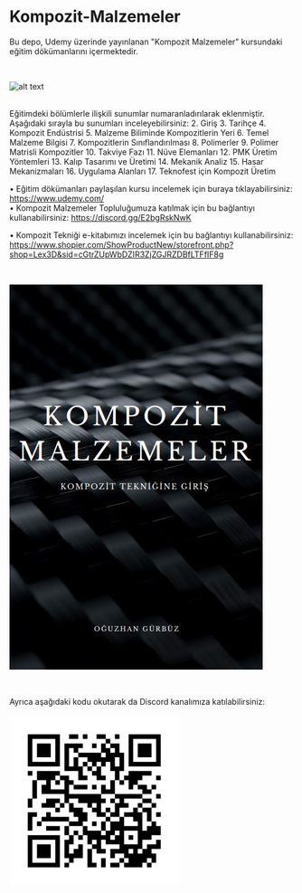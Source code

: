 # Kompozit-Malzemeler
Bu depo, Udemy üzerinde yayınlanan "Kompozit Malzemeler" kursundaki eğitim dökümanlarını içermektedir. 


<br>


![alt text](https://github.com/grboguz/Kompozit-Malzemeler/blob/main/composite_material_stress.gif)

<br>
Eğitimdeki bölümlerle ilişkili sunumlar numaranladırılarak eklenmiştir. Aşağıdaki sırayla bu sunumları inceleyebilirsiniz:
2. Giriş
3. Tarihçe
4. Kompozit Endüstrisi
5. Malzeme Biliminde Kompozitlerin Yeri
6. Temel Malzeme Bilgisi
7. Kompozitlerin Sınıflandırılması
8. Polimerler
9. Polimer Matrisli Kompozitler
10. Takviye Fazı
11. Nüve Elemanları
12. PMK Üretim Yöntemleri
13. Kalıp Tasarımı ve Üretimi
14. Mekanik Analiz
15. Hasar Mekanizmaları
16. Uygulama Alanları
17. Teknofest için Kompozit Üretim

• Eğitim dökümanları paylaşılan kursu incelemek için buraya tıklayabilirsiniz: https://www.udemy.com/ <br>
• Kompozit Malzemeler Topluluğumuza katılmak için bu bağlantıyı kullanabilirsiniz: https://discord.gg/E2bgRskNwK <br>


• Kompozit Tekniği e-kitabımızı incelemek için bu bağlantıyı kullanabilirsiniz: https://www.shopier.com/ShowProductNew/storefront.php?shop=Lex3D&sid=cGtrZUpWbDZIR3ZjZGJRZDBfLTFfIF8g <br>

<br>


![alt text](https://github.com/grboguz/Kompozit-Malzemeler/blob/main/E-Kitap.JPG)

<br>


Ayrıca aşağıdaki kodu okutarak da Discord kanalımıza katılabilirsiniz:<br><br>
![alt text](https://github.com/grboguz/Kompozit-Malzemeler/blob/main/Discord_QR.png)
